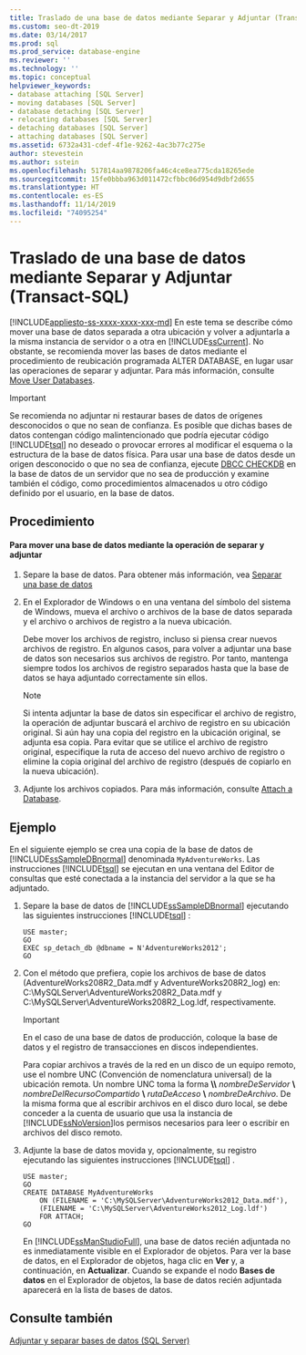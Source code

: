 ```yaml
---
title: Traslado de una base de datos mediante Separar y Adjuntar (Transact-SQL)
ms.custom: seo-dt-2019
ms.date: 03/14/2017
ms.prod: sql
ms.prod_service: database-engine
ms.reviewer: ''
ms.technology: ''
ms.topic: conceptual
helpviewer_keywords:
- database attaching [SQL Server]
- moving databases [SQL Server]
- database detaching [SQL Server]
- relocating databases [SQL Server]
- detaching databases [SQL Server]
- attaching databases [SQL Server]
ms.assetid: 6732a431-cdef-4f1e-9262-4ac3b77c275e
author: stevestein
ms.author: sstein
ms.openlocfilehash: 517814aa9878206fa46c4ce8ea775cda18265ede
ms.sourcegitcommit: 15fe0bbba963d011472cfbbc06d954d9dbf2d655
ms.translationtype: HT
ms.contentlocale: es-ES
ms.lasthandoff: 11/14/2019
ms.locfileid: "74095254"
---
```

# <a name="move-a-database-using-detach-and-attach-transact-sql"></a>Traslado de una base de datos mediante Separar y Adjuntar (Transact-SQL)
[!INCLUDE[appliesto-ss-xxxx-xxxx-xxx-md](../../includes/appliesto-ss-xxxx-xxxx-xxx-md.md)]
  En este tema se describe cómo mover una base de datos separada a otra ubicación y volver a adjuntarla a la misma instancia de servidor o a otra en [!INCLUDE[ssCurrent](../../includes/sscurrent-md.md)]. No obstante, se recomienda mover las bases de datos mediante el procedimiento de reubicación programada ALTER DATABASE, en lugar usar las operaciones de separar y adjuntar. Para más información, consulte [Move User Databases](../../relational-databases/databases/move-user-databases.md).  
  
> [!IMPORTANT]  
>  Se recomienda no adjuntar ni restaurar bases de datos de orígenes desconocidos o que no sean de confianza. Es posible que dichas bases de datos contengan código malintencionado que podría ejecutar código [!INCLUDE[tsql](../../includes/tsql-md.md)] no deseado o provocar errores al modificar el esquema o la estructura de la base de datos física. Para usar una base de datos desde un origen desconocido o que no sea de confianza, ejecute [DBCC CHECKDB](../../t-sql/database-console-commands/dbcc-checkdb-transact-sql.md) en la base de datos de un servidor que no sea de producción y examine también el código, como procedimientos almacenados u otro código definido por el usuario, en la base de datos.  
  
## <a name="procedure"></a>Procedimiento  
  
#### <a name="to-move-a-database-by-using-detach-and-attach"></a>Para mover una base de datos mediante la operación de separar y adjuntar  
  
1.  Separe la base de datos. Para obtener más información, vea [Separar una base de datos](../../relational-databases/databases/detach-a-database.md)  
  
2.  En el Explorador de Windows o en una ventana del símbolo del sistema de Windows, mueva el archivo o archivos de la base de datos separada y el archivo o archivos de registro a la nueva ubicación.  
  
     Debe mover los archivos de registro, incluso si piensa crear nuevos archivos de registro. En algunos casos, para volver a adjuntar una base de datos son necesarios sus archivos de registro. Por tanto, mantenga siempre todos los archivos de registro separados hasta que la base de datos se haya adjuntado correctamente sin ellos.  
  
    > [!NOTE]  
    >  Si intenta adjuntar la base de datos sin especificar el archivo de registro, la operación de adjuntar buscará el archivo de registro en su ubicación original. Si aún hay una copia del registro en la ubicación original, se adjunta esa copia. Para evitar que se utilice el archivo de registro original, especifique la ruta de acceso del nuevo archivo de registro o elimine la copia original del archivo de registro (después de copiarlo en la nueva ubicación).  
  
3.  Adjunte los archivos copiados. Para más información, consulte [Attach a Database](../../relational-databases/databases/attach-a-database.md).  
  
## <a name="example"></a>Ejemplo  
 En el siguiente ejemplo se crea una copia de la base de datos de [!INCLUDE[ssSampleDBnormal](../../includes/sssampledbnormal-md.md)] denominada `MyAdventureWorks`. Las instrucciones [!INCLUDE[tsql](../../includes/tsql-md.md)] se ejecutan en una ventana del Editor de consultas que esté conectada a la instancia del servidor a la que se ha adjuntado.  
  
1.  Separe la base de datos de [!INCLUDE[ssSampleDBnormal](../../includes/sssampledbnormal-md.md)] ejecutando las siguientes instrucciones [!INCLUDE[tsql](../../includes/tsql-md.md)] :  
  
    ```  
    USE master;  
    GO  
    EXEC sp_detach_db @dbname = N'AdventureWorks2012';  
    GO  
    ```  
  
2.  Con el método que prefiera, copie los archivos de base de datos (AdventureWorks208R2_Data.mdf y AdventureWorks208R2_log) en: C:\MySQLServer\AdventureWorks208R2_Data.mdf y C:\MySQLServer\AdventureWorks208R2_Log.ldf, respectivamente.  
  
    > [!IMPORTANT]  
    >  En el caso de una base de datos de producción, coloque la base de datos y el registro de transacciones en discos independientes.  
  
     Para copiar archivos a través de la red en un disco de un equipo remoto, use el nombre UNC (Convención de nomenclatura universal) de la ubicación remota. Un nombre UNC toma la forma **\\\\** _nombreDeServidor_ **\\** _nombreDelRecursoCompartido_ **\\** _rutaDeAcceso_ **\\** _nombreDeArchivo_. De la misma forma que al escribir archivos en el disco duro local, se debe conceder a la cuenta de usuario que usa la instancia de [!INCLUDE[ssNoVersion](../../includes/ssnoversion-md.md)]los permisos necesarios para leer o escribir en archivos del disco remoto.  
  
3.  Adjunte la base de datos movida y, opcionalmente, su registro ejecutando las siguientes instrucciones [!INCLUDE[tsql](../../includes/tsql-md.md)] .  
  
    ```  
    USE master;  
    GO  
    CREATE DATABASE MyAdventureWorks   
        ON (FILENAME = 'C:\MySQLServer\AdventureWorks2012_Data.mdf'),  
        (FILENAME = 'C:\MySQLServer\AdventureWorks2012_Log.ldf')  
        FOR ATTACH;  
    GO  
    ```  
  
     En [!INCLUDE[ssManStudioFull](../../includes/ssmanstudiofull-md.md)], una base de datos recién adjuntada no es inmediatamente visible en el Explorador de objetos. Para ver la base de datos, en el Explorador de objetos, haga clic en **Ver** y, a continuación, en **Actualizar**. Cuando se expande el nodo **Bases de datos** en el Explorador de objetos, la base de datos recién adjuntada aparecerá en la lista de bases de datos.  
  
## <a name="see-also"></a>Consulte también  
 [Adjuntar y separar bases de datos &#40;SQL Server&#41;](../../relational-databases/databases/database-detach-and-attach-sql-server.md)  
  
  
